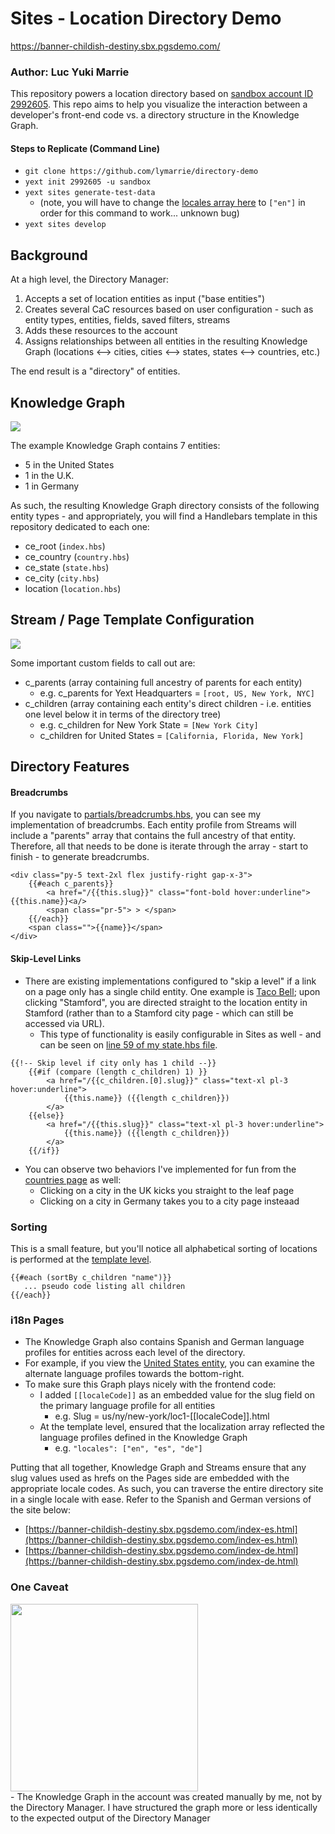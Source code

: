 # Sites - Location Directory Demo
https://banner-childish-destiny.sbx.pgsdemo.com/

### Author: Luc Yuki Marrie

This repository powers a location directory based on [sandbox account ID 2992605](https://sandbox.yext.com/s/2992605/entities2#).
This repo aims to help you visualize the interaction between a developer's front-end code vs. a directory structure in the Knowledge Graph.

#### Steps to Replicate (Command Line)
- `git clone https://github.com/lymarrie/directory-demo`
- `yext init 2992605 -u sandbox`
- `yext sites generate-test-data`
  - (note, you will have to change the [locales array here](https://github.com/lymarrie/directory-demo/blob/main/templates/location.hbs#L26) to `["en"]` in order for this command to work... unknown bug) 
- `yext sites develop`

## Background 
At a high level, the Directory Manager:
1. Accepts a set of location entities as input ("base entities")
2. Creates several CaC resources based on user configuration - such as entity types, entities, fields, saved filters, streams
3. Adds these resources to the account
4. Assigns relationships between all entities in the resulting Knowledge Graph (locations <--> cities, cities <--> states, states <--> countries, etc.)

The end result is a "directory" of entities. 

## Knowledge Graph
<div>
  <img src="https://a.mktgcdn.com/p/Prm0afEGm0AbjpossLKl_xwAiLQa86W5ye-kBDW4XGQ/100x100.png">
</div>

The example Knowledge Graph contains 7 entities:
- 5 in the United States
- 1 in the U.K.
- 1 in Germany

As such, the resulting Knowledge Graph directory consists of the following entity types - and appropriately, you will find a Handlebars template in this repository dedicated to each one:
- ce_root (`index.hbs`)
- ce_country (`country.hbs`)
- ce_state (`state.hbs`)
- ce_city (`city.hbs`)
- location (`location.hbs`)

## Stream / Page Template Configuration
<div>
  <img src="https://a.mktgcdn.com/p/oDWUmHKDb6fLTy_U9VEgPcJqpsVnHLU58CoFLe_Q2c4/100x100.png">
</div>

Some important custom fields to call out are:
- c_parents (array containing full ancestry of parents for each entity)
  - e.g. c_parents for Yext Headquarters = `[root, US, New York, NYC]`
- c_children (array containing each entity's direct children - i.e. entities one level below it in terms of the directory tree)
  - e.g. c_children for New York State = `[New York City]`
  - c_children for United States = `[California, Florida, New York]`

## Directory Features
#### Breadcrumbs
If you navigate to [partials/breadcrumbs.hbs](https://github.com/lymarrie/directory-demo/blob/main/partials/breadcrumbs.hbs), you can see my implementation of breadcrumbs. Each entity profile from Streams will include a "parents" array that contains the full ancestry of that entity. Therefore, all that needs to be done is iterate through the array - start to finish - to generate breadcrumbs.

```
<div class="py-5 text-2xl flex justify-right gap-x-3">
    {{#each c_parents}}
        <a href="/{{this.slug}}" class="font-bold hover:underline">{{this.name}}<a/>
        <span class="pr-5"> > </span>
    {{/each}}
    <span class="">{{name}}</span>
</div>
```

#### Skip-Level Links
- There are existing implementations configured to "skip a level" if a link on a page only has a single child entity. One example is [Taco Bell](https://locations.tacobell.com/ct.html); upon clicking "Stamford", you are directed straight to the location entity in Stamford (rather than to a Stamford city page - which can still be accessed via URL).
  - This type of functionality is easily configurable in Sites as well - and can be seen on [line 59 of my state.hbs file](https://github.com/lymarrie/directory-demo/blob/main/templates/state.hbs#L59).
```    
{{!-- Skip level if city only has 1 child --}}
    {{#if (compare (length c_children) 1) }}
        <a href="/{{c_children.[0].slug}}" class="text-xl pl-3 hover:underline">
            {{this.name}} ({{length c_children}})
        </a>
    {{else}}
        <a href="/{{this.slug}}" class="text-xl pl-3 hover:underline">
            {{this.name}} ({{length c_children}})
        </a>                
    {{/if}}
```
- You can observe two behaviors I've implemented for fun from the [countries page](https://github.com/lymarrie/directory-demo/blob/main/templates/country.hbs) as well:
  - Clicking on a city in the UK kicks you straight to the leaf page
  - Clicking on a city in Germany takes you to a city page insteaad 

### Sorting
This is a small feature, but you'll notice all alphabetical sorting of locations is performed at the [template level](https://github.com/lymarrie/directory-demo/blob/main/templates/country.hbs#L68).
```
{{#each (sortBy c_children "name")}}
   ... pseudo code listing all children
{{/each}}
```

### i18n Pages
- The Knowledge Graph also contains Spanish and German language profiles for entities across each level of the directory.
- For example, if you view the [United States entity](https://sandbox.yext.com/s/2992605/entity/edit3?entityIds=16838628), you can examine the alternate language profiles towards the bottom-right.
- To make sure this Graph plays nicely with the frontend code:
  - I added `[[localeCode]]` as an embedded value for the slug field on the primary language profile for all entities
    - e.g. Slug = us/ny/new-york/loc1-[[localeCode]].html
  - At the template level, ensured that the localization array reflected the language profiles defined in the Knowledge Graph
    - e.g. `"locales": ["en", "es", "de"]`

Putting that all together, Knowledge Graph and Streams ensure that any slug values used as hrefs on the Pages side are embedded with the appropriate locale codes. As such, you can traverse the entire directory site in a single locale with ease. Refer to the Spanish and German versions of the site below:
- [https://banner-childish-destiny.sbx.pgsdemo.com/index-es.html](https://banner-childish-destiny.sbx.pgsdemo.com/index-es.html)
- [https://banner-childish-destiny.sbx.pgsdemo.com/index-de.html](https://banner-childish-destiny.sbx.pgsdemo.com/index-de.html)

### One Caveat
<div><img src="https://i.ytimg.com/vi/XPib9KoFYw4/maxresdefault.jpg" width="300px"></div>
- The Knowledge Graph in the account was created manually by me, not by the Directory Manager. I have structured the graph more or less identically to the expected output of the Directory Manager 
